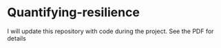 # Quantifying-resilience

I will update this repository with code during the project. See the PDF for details
